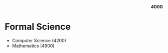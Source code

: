 <div align="right"><b>4000</b></div> 

# Formal Science
* Computer Science (4200)
* Mathematics (4900)
